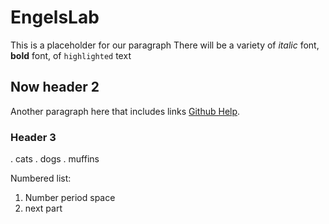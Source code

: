 # EngelsLab

This is a placeholder for our paragraph
There will be a variety of *italic* font, **bold** font, of `highlighted` text

## Now header 2

Another paragraph here that includes links [Github Help](https://help-github.com).

### Header 3
. cats
. dogs
. muffins

Numbered list:
1. Number period space
2. next part

